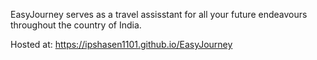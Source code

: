 EasyJourney serves as a travel assisstant for all your future endeavours throughout the country of India.

Hosted at:
https://ipshasen1101.github.io/EasyJourney
